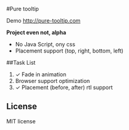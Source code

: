 #Pure tooltip

Demo http://pure-tooltip.com

**Project even not, alpha**

* No Java Script, ony css
* Placement support (top, right, bottom, left)

##Task List

1. ✓ Fade in animation 
2. Browser support optimization
3. ✓ Placement (before, after) rtl support

## License

MIT license
